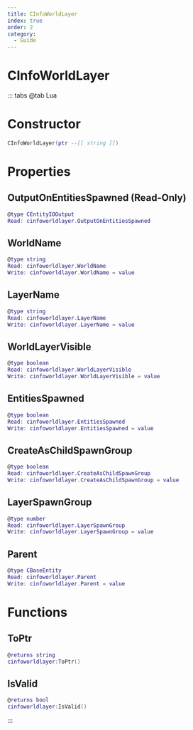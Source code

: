 ```yaml
---
title: CInfoWorldLayer
index: true
order: 2
category:
  - Guide
---
```


# CInfoWorldLayer

::: tabs
@tab Lua
# Constructor
```lua
CInfoWorldLayer(ptr --[[ string ]])
```
# Properties
## OutputOnEntitiesSpawned (Read-Only)
```lua
@type CEntityIOOutput
Read: cinfoworldlayer.OutputOnEntitiesSpawned
```
## WorldName 
```lua
@type string
Read: cinfoworldlayer.WorldName
Write: cinfoworldlayer.WorldName = value
```
## LayerName 
```lua
@type string
Read: cinfoworldlayer.LayerName
Write: cinfoworldlayer.LayerName = value
```
## WorldLayerVisible 
```lua
@type boolean
Read: cinfoworldlayer.WorldLayerVisible
Write: cinfoworldlayer.WorldLayerVisible = value
```
## EntitiesSpawned 
```lua
@type boolean
Read: cinfoworldlayer.EntitiesSpawned
Write: cinfoworldlayer.EntitiesSpawned = value
```
## CreateAsChildSpawnGroup 
```lua
@type boolean
Read: cinfoworldlayer.CreateAsChildSpawnGroup
Write: cinfoworldlayer.CreateAsChildSpawnGroup = value
```
## LayerSpawnGroup 
```lua
@type number
Read: cinfoworldlayer.LayerSpawnGroup
Write: cinfoworldlayer.LayerSpawnGroup = value
```
## Parent 
```lua
@type CBaseEntity
Read: cinfoworldlayer.Parent
Write: cinfoworldlayer.Parent = value
```
# Functions
## ToPtr
```lua
@returns string
cinfoworldlayer:ToPtr()
```
## IsValid
```lua
@returns bool
cinfoworldlayer:IsValid()
```

:::
